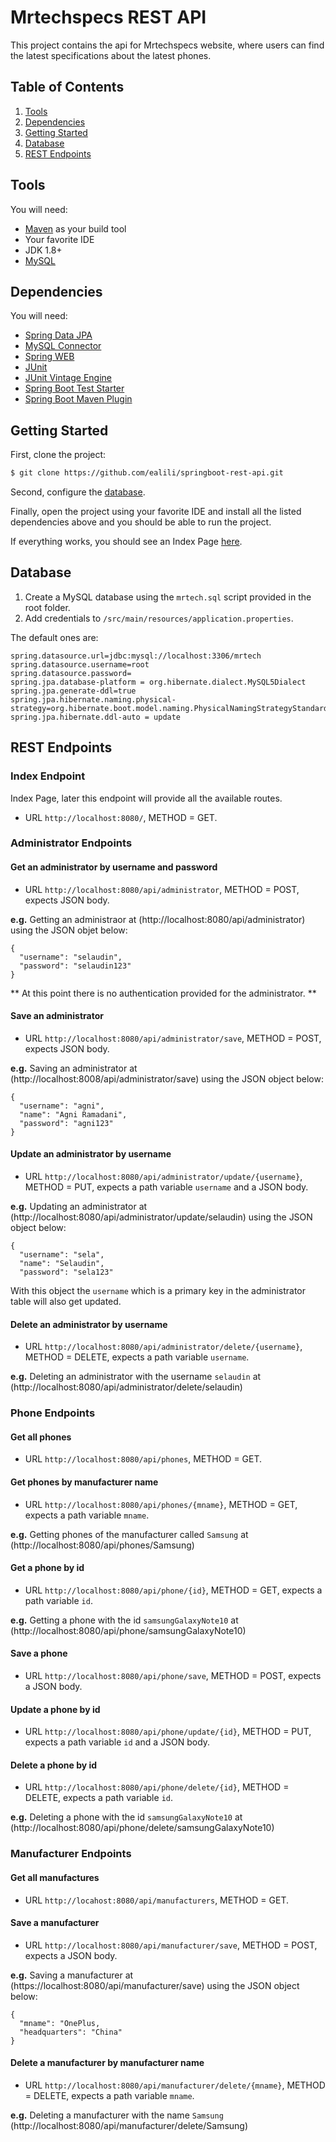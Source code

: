 # Mrtechspecs REST API

This project contains the api for Mrtechspecs website, where users can find the latest specifications about the latest phones. 


## Table of Contents

1. [Tools](#tools)
1. [Dependencies](#dependencies)
1. [Getting Started](#getting-started)
1. [Database](#database)
1. [REST Endpoints](#rest-endpoints)

## Tools 

You will need:

* [Maven](https://maven.apache.org/) as your build tool
* Your favorite IDE
* JDK 1.8+
* [MySQL](https://www.mysql.com/)

## Dependencies

You will need:

* [Spring Data JPA](https://mvnrepository.com/artifact/org.springframework.boot/spring-boot-starter-data-jpa)
* [MySQL Connector](https://mvnrepository.com/artifact/mysql/mysql-connector-java)
* [Spring WEB](https://mvnrepository.com/artifact/org.springframework/spring-web)
* [JUnit](https://mvnrepository.com/artifact/junit/junit)
* [JUnit Vintage Engine](https://mvnrepository.com/artifact/org.junit.vintage/junit-vintage-engine)
* [Spring Boot Test Starter](https://mvnrepository.com/artifact/org.springframework.boot/spring-boot-starter-test)
* [Spring Boot Maven Plugin](https://mvnrepository.com/artifact/org.springframework.boot/spring-boot-maven-plugin)


## Getting Started

First, clone the project:

```bash
$ git clone https://github.com/ealili/springboot-rest-api.git
```

Second, configure the [database](#database).

Finally, open the project using your favorite IDE and install all the listed dependencies above and you should be able to run the project.

If everything works, you should see an Index Page [here](http://127.0.0.1:8080/).

## Database

1. Create a MySQL database using the `mrtech.sql` script provided in the root folder.
1. Add credentials to `/src/main/resources/application.properties`.

The default ones are:

``` 
spring.datasource.url=jdbc:mysql://localhost:3306/mrtech
spring.datasource.username=root
spring.datasource.password=
spring.jpa.database-platform = org.hibernate.dialect.MySQL5Dialect
spring.jpa.generate-ddl=true
spring.jpa.hibernate.naming.physical-strategy=org.hibernate.boot.model.naming.PhysicalNamingStrategyStandardImpl
spring.jpa.hibernate.ddl-auto = update
```

## REST Endpoints

### Index Endpoint

Index Page, later this endpoint will provide all the available routes.

* URL `http://localhost:8080/`, METHOD = GET.

### Administrator Endpoints

#### Get an administrator by username and password 

* URL `http://localhost:8080/api/administrator`, METHOD = POST, expects JSON body.

**e.g.** Getting an administraor at (http://localhost:8080/api/administrator) using the JSON objet below:

```
{
  "username": "selaudin",
  "password": "selaudin123"
}
```

** At this point there is no authentication provided for the administrator. **

#### Save an administrator 

* URL `http://localhost:8080/api/administrator/save`, METHOD = POST, expects JSON body.

**e.g.** Saving an administrator at (http://localhost:8008/api/administrator/save) using the JSON object below:

```
{
  "username": "agni",
  "name": "Agni Ramadani",
  "password": "agni123"
}
```

#### Update an administrator by username

* URL `http://localhost:8080/api/administrator/update/{username}`, METHOD = PUT, expects a path variable `username` and a JSON body.

**e.g.** Updating an administrator at (http://localhost:8080/api/administrator/update/selaudin) using the JSON object below:

```
{
  "username": "sela",
  "name": "Selaudin",
  "password": "sela123"
```

With this object the `username` which is a primary key in the administrator table will also get updated.

#### Delete an administrator by username

* URL `http://localhost:8080/api/administrator/delete/{username}`, METHOD = DELETE, expects a path variable `username`.

**e.g.** Deleting an administrator with the username `selaudin` at (http://localhost:8080/api/administrator/delete/selaudin)

### Phone Endpoints

#### Get all phones

* URL `http://localhost:8080/api/phones`, METHOD = GET.

#### Get phones by manufacturer name

* URL `http://localhost:8080/api/phones/{mname}`, METHOD = GET, expects a path variable `mname`.

**e.g.** Getting phones of the manufacturer called `Samsung` at (http://localhost:8080/api/phones/Samsung)

#### Get a phone by id

* URL `http://localhost:8080/api/phone/{id}`, METHOD = GET, expects a path variable `id`.

**e.g.** Getting a phone with the id `samsungGalaxyNote10` at (http://localhost:8080/api/phone/samsungGalaxyNote10)

#### Save a phone

* URL `http://localhost:8080/api/phone/save`, METHOD = POST, expects a JSON body.

#### Update a phone by id

* URL `http://localhost:8080/api/phone/update/{id}`, METHOD = PUT, expects a path variable `id` and a JSON body.

#### Delete a phone by id

* URL `http://localhost:8080/api/phone/delete/{id}`, METHOD = DELETE, expects a path variable `id`.

**e.g.** Deleting a phone with the id `samsungGalaxyNote10` at (http://localhost:8080/api/phone/delete/samsungGalaxyNote10)

### Manufacturer Endpoints

#### Get all manufactures

* URL `http://locahost:8080/api/manufacturers`, METHOD = GET.

#### Save a manufacturer

* URL `http://localhost:8080/api/manufacturer/save`, METHOD = POST, expects a JSON body.

**e.g.** Saving a manufacturer at (https://localhost:8080/api/manufacturer/save) using the JSON object below:

```
{
  "mname": "OnePlus,
  "headquarters": "China"
}
```

#### Delete a manufacturer by manufacturer name

* URL `http://localhost:8080/api/manufacturer/delete/{mname}`, METHOD = DELETE, expects a path variable `mname`.

**e.g.** Deleting a manufacturer with the name `Samsung` (http://localhost:8080/api/manufacturer/delete/Samsung)





